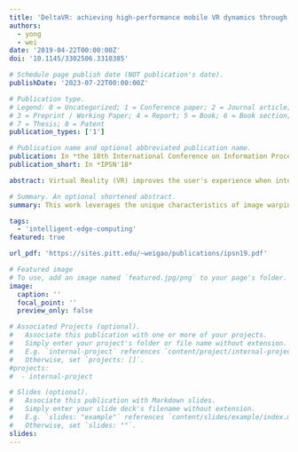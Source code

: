```yaml
---
title: 'DeltaVR: achieving high-performance mobile VR dynamics through pixel reuse'
authors:
  - yong
  - wei
date: '2019-04-22T00:00:00Z'
doi: '10.1145/3302506.3310385'

# Schedule page publish date (NOT publication's date).
publishDate: '2023-07-22T00:00:00Z'

# Publication type.
# Legend: 0 = Uncategorized; 1 = Conference paper; 2 = Journal article;
# 3 = Preprint / Working Paper; 4 = Report; 5 = Book; 6 = Book section;
# 7 = Thesis; 8 = Patent
publication_types: ['1']

# Publication name and optional abbreviated publication name.
publication: In *the 18th International Conference on Information Processing in Sensor Networks (IPSN'18)*
publication_short: In *IPSN'18*

abstract: Virtual Reality (VR) improves the user's experience when interacting with the virtual world, and could revolutionarily transform the designs of many interactive systems. However, providing VR from untethered mobile devices is difficult due to their limited local capabilities. Existing VR solutions address this difficulty by rendering VR frames at remote computing facilities, but are limited to rendering every VR frame separately. A tremendous amount of VR frame data, hence, needs to be transmitted to mobile devices over low-bandwidth wireless links and seriously impairs VR performance. In this paper, we aim to remove this performance constraint on highly dynamic VR applications with complicated scenes and intensive user movement, by adaptively reusing the redundant VR pixels across multiple VR frames. We leverage the unique characteristics of image warping used in current VR applications, and fundamentally expand the scope of image warping to the entire VR lifespan to precisely capture the fluctuations of VR scene due to VR dynamics. We implemented our design over Android OS and Unity VR application engine, and demonstrated that our design can maximize the mobile VR performance over highly dynamic VR scenarios with 95% less amount of VR frame data being transmitted, by completely removing the pixel redundancy across VR frames.

# Summary. An optional shortened abstract.
summary: This work leverages the unique characteristics of image warping used in current VR applications, and fundamentally expand the scope of image warping to the entire VR lifespan to precisely capture the fluctuations of VR scene due to VR dynamics. We implemented our design over Android OS and Unity VR application engine, and demonstrated that our design can maximize the mobile VR performance over highly dynamic VR scenarios with 95% less amount of VR frame data being transmitted.

tags:
  - 'intelligent-edge-computing'
featured: true

url_pdf: 'https://sites.pitt.edu/~weigao/publications/ipsn19.pdf'

# Featured image
# To use, add an image named `featured.jpg/png` to your page's folder.
image:
  caption: ''
  focal_point: ''
  preview_only: false

# Associated Projects (optional).
#   Associate this publication with one or more of your projects.
#   Simply enter your project's folder or file name without extension.
#   E.g. `internal-project` references `content/project/internal-project/index.md`.
#   Otherwise, set `projects: []`.
#projects:
#  - internal-project

# Slides (optional).
#   Associate this publication with Markdown slides.
#   Simply enter your slide deck's filename without extension.
#   E.g. `slides: "example"` references `content/slides/example/index.md`.
#   Otherwise, set `slides: ""`.
slides:
---
```

